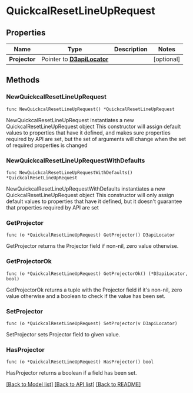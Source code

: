 # QuickcalResetLineUpRequest

## Properties

Name | Type | Description | Notes
------------ | ------------- | ------------- | -------------
**Projector** | Pointer to [**D3apiLocator**](D3apiLocator.md) |  | [optional] 

## Methods

### NewQuickcalResetLineUpRequest

`func NewQuickcalResetLineUpRequest() *QuickcalResetLineUpRequest`

NewQuickcalResetLineUpRequest instantiates a new QuickcalResetLineUpRequest object
This constructor will assign default values to properties that have it defined,
and makes sure properties required by API are set, but the set of arguments
will change when the set of required properties is changed

### NewQuickcalResetLineUpRequestWithDefaults

`func NewQuickcalResetLineUpRequestWithDefaults() *QuickcalResetLineUpRequest`

NewQuickcalResetLineUpRequestWithDefaults instantiates a new QuickcalResetLineUpRequest object
This constructor will only assign default values to properties that have it defined,
but it doesn't guarantee that properties required by API are set

### GetProjector

`func (o *QuickcalResetLineUpRequest) GetProjector() D3apiLocator`

GetProjector returns the Projector field if non-nil, zero value otherwise.

### GetProjectorOk

`func (o *QuickcalResetLineUpRequest) GetProjectorOk() (*D3apiLocator, bool)`

GetProjectorOk returns a tuple with the Projector field if it's non-nil, zero value otherwise
and a boolean to check if the value has been set.

### SetProjector

`func (o *QuickcalResetLineUpRequest) SetProjector(v D3apiLocator)`

SetProjector sets Projector field to given value.

### HasProjector

`func (o *QuickcalResetLineUpRequest) HasProjector() bool`

HasProjector returns a boolean if a field has been set.


[[Back to Model list]](../README.md#documentation-for-models) [[Back to API list]](../README.md#documentation-for-api-endpoints) [[Back to README]](../README.md)


